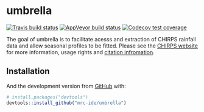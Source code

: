 
<!-- README.md is generated from README.Rmd. Please edit that file -->

# umbrella

<!-- badges: start -->

[![Travis build
status](https://travis-ci.org/mrc-ide/umbrella.svg?branch=master)](https://travis-ci.org/mrc-ide/umbrella)
[![AppVeyor build
status](https://ci.appveyor.com/api/projects/status/github/mrc-ide/umbrella?branch=master&svg=true)](https://ci.appveyor.com/project/mrc-ide/umbrella)
[![Codecov test
coverage](https://codecov.io/gh/mrc-ide/umbrella/branch/master/graph/badge.svg)](https://codecov.io/gh/mrc-ide/umbrella?branch=master)
<!-- badges: end -->

The goal of umbrella is to facilitate acesss and extraction of CHIRPS
rainfall data and allow seasonal profiles to be fitted. Please see the
[CHIRPS website](https://www.chc.ucsb.edu/data/chirps) for more
information, usage rights and [citation
infromation](http://legacy.chg.ucsb.edu/data/chirps/#_Citations).

## Installation

And the development version from [GitHub](https://github.com/) with:

``` r
# install.packages("devtools")
devtools::install_github("mrc-ide/umbrella")
```
